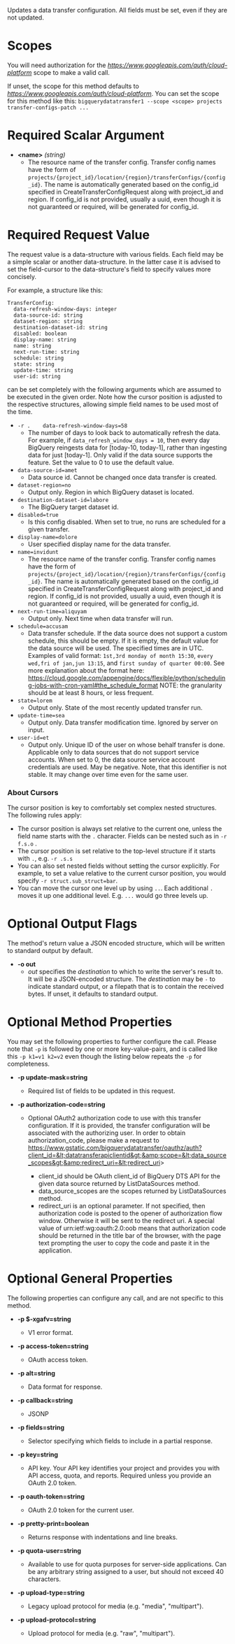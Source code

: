Updates a data transfer configuration.
All fields must be set, even if they are not updated.
# Scopes

You will need authorization for the *https://www.googleapis.com/auth/cloud-platform* scope to make a valid call.

If unset, the scope for this method defaults to *https://www.googleapis.com/auth/cloud-platform*.
You can set the scope for this method like this: `bigquerydatatransfer1 --scope <scope> projects transfer-configs-patch ...`
# Required Scalar Argument
* **&lt;name&gt;** *(string)*
    - The resource name of the transfer config.
        Transfer config names have the form of
        `projects/{project_id}/location/{region}/transferConfigs/{config_id}`.
        The name is automatically generated based on the config_id specified in
        CreateTransferConfigRequest along with project_id and region. If config_id
        is not provided, usually a uuid, even though it is not guaranteed or
        required, will be generated for config_id.
# Required Request Value

The request value is a data-structure with various fields. Each field may be a simple scalar or another data-structure.
In the latter case it is advised to set the field-cursor to the data-structure's field to specify values more concisely.

For example, a structure like this:
```
TransferConfig:
  data-refresh-window-days: integer
  data-source-id: string
  dataset-region: string
  destination-dataset-id: string
  disabled: boolean
  display-name: string
  name: string
  next-run-time: string
  schedule: string
  state: string
  update-time: string
  user-id: string

```

can be set completely with the following arguments which are assumed to be executed in the given order. Note how the cursor position is adjusted to the respective structures, allowing simple field names to be used most of the time.

* `-r .    data-refresh-window-days=58`
    - The number of days to look back to automatically refresh the data.
        For example, if `data_refresh_window_days = 10`, then every day
        BigQuery reingests data for [today-10, today-1], rather than ingesting data
        for just [today-1].
        Only valid if the data source supports the feature. Set the value to  0
        to use the default value.
* `data-source-id=amet`
    - Data source id. Cannot be changed once data transfer is created.
* `dataset-region=no`
    - Output only. Region in which BigQuery dataset is located.
* `destination-dataset-id=labore`
    - The BigQuery target dataset id.
* `disabled=true`
    - Is this config disabled. When set to true, no runs are scheduled
        for a given transfer.
* `display-name=dolore`
    - User specified display name for the data transfer.
* `name=invidunt`
    - The resource name of the transfer config.
        Transfer config names have the form of
        `projects/{project_id}/location/{region}/transferConfigs/{config_id}`.
        The name is automatically generated based on the config_id specified in
        CreateTransferConfigRequest along with project_id and region. If config_id
        is not provided, usually a uuid, even though it is not guaranteed or
        required, will be generated for config_id.
* `next-run-time=aliquyam`
    - Output only. Next time when data transfer will run.
* `schedule=accusam`
    - Data transfer schedule.
        If the data source does not support a custom schedule, this should be
        empty. If it is empty, the default value for the data source will be
        used.
        The specified times are in UTC.
        Examples of valid format:
        `1st,3rd monday of month 15:30`,
        `every wed,fri of jan,jun 13:15`, and
        `first sunday of quarter 00:00`.
        See more explanation about the format here:
        https://cloud.google.com/appengine/docs/flexible/python/scheduling-jobs-with-cron-yaml#the_schedule_format
        NOTE: the granularity should be at least 8 hours, or less frequent.
* `state=lorem`
    - Output only. State of the most recently updated transfer run.
* `update-time=sea`
    - Output only. Data transfer modification time. Ignored by server on input.
* `user-id=et`
    - Output only. Unique ID of the user on whose behalf transfer is done.
        Applicable only to data sources that do not support service accounts.
        When set to 0, the data source service account credentials are used.
        May be negative. Note, that this identifier is not stable.
        It may change over time even for the same user.


### About Cursors

The cursor position is key to comfortably set complex nested structures. The following rules apply:

* The cursor position is always set relative to the current one, unless the field name starts with the `.` character. Fields can be nested such as in `-r f.s.o` .
* The cursor position is set relative to the top-level structure if it starts with `.`, e.g. `-r .s.s`
* You can also set nested fields without setting the cursor explicitly. For example, to set a value relative to the current cursor position, you would specify `-r struct.sub_struct=bar`.
* You can move the cursor one level up by using `..`. Each additional `.` moves it up one additional level. E.g. `...` would go three levels up.


# Optional Output Flags

The method's return value a JSON encoded structure, which will be written to standard output by default.

* **-o out**
    - *out* specifies the *destination* to which to write the server's result to.
      It will be a JSON-encoded structure.
      The *destination* may be `-` to indicate standard output, or a filepath that is to contain the received bytes.
      If unset, it defaults to standard output.
# Optional Method Properties

You may set the following properties to further configure the call. Please note that `-p` is followed by one 
or more key-value-pairs, and is called like this `-p k1=v1 k2=v2` even though the listing below repeats the
`-p` for completeness.

* **-p update-mask=string**
    - Required list of fields to be updated in this request.

* **-p authorization-code=string**
    - Optional OAuth2 authorization code to use with this transfer configuration.
        If it is provided, the transfer configuration will be associated with the
        authorizing user.
        In order to obtain authorization_code, please make a
        request to
        https://www.gstatic.com/bigquerydatatransfer/oauthz/auth?client_id=&lt;datatransferapiclientid&gt;&amp;scope=&lt;data_source_scopes&gt;&amp;redirect_uri=&lt;redirect_uri&gt;
        
        * client_id should be OAuth client_id of BigQuery DTS API for the given
          data source returned by ListDataSources method.
        * data_source_scopes are the scopes returned by ListDataSources method.
        * redirect_uri is an optional parameter. If not specified, then
          authorization code is posted to the opener of authorization flow window.
          Otherwise it will be sent to the redirect uri. A special value of
          urn:ietf:wg:oauth:2.0:oob means that authorization code should be
          returned in the title bar of the browser, with the page text prompting
          the user to copy the code and paste it in the application.

# Optional General Properties

The following properties can configure any call, and are not specific to this method.

* **-p $-xgafv=string**
    - V1 error format.

* **-p access-token=string**
    - OAuth access token.

* **-p alt=string**
    - Data format for response.

* **-p callback=string**
    - JSONP

* **-p fields=string**
    - Selector specifying which fields to include in a partial response.

* **-p key=string**
    - API key. Your API key identifies your project and provides you with API access, quota, and reports. Required unless you provide an OAuth 2.0 token.

* **-p oauth-token=string**
    - OAuth 2.0 token for the current user.

* **-p pretty-print=boolean**
    - Returns response with indentations and line breaks.

* **-p quota-user=string**
    - Available to use for quota purposes for server-side applications. Can be any arbitrary string assigned to a user, but should not exceed 40 characters.

* **-p upload-type=string**
    - Legacy upload protocol for media (e.g. &#34;media&#34;, &#34;multipart&#34;).

* **-p upload-protocol=string**
    - Upload protocol for media (e.g. &#34;raw&#34;, &#34;multipart&#34;).
